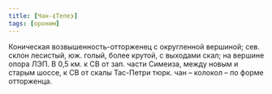 ```yaml
---
title: [Чан-❮Тепе❯]
tags: [ороним]
---
```


Коническая возвышенность-отторженец с округленной вершиной; сев. склон лесистый,
юж. голый, более крутой, с выходами скал; на вершине опора ЛЭП. В 0,5 км. к СВ
от зап. части Симеиза, между новым и старым шоссе, к СВ от скалы Тас-Петри тюрк.
чан – колокол – по форме отторженца.
